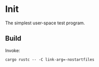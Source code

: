 # Init

The simplest user-space test program.

## Build

Invoke:

```
cargo rustc -- -C link-arg=-nostartfiles
```